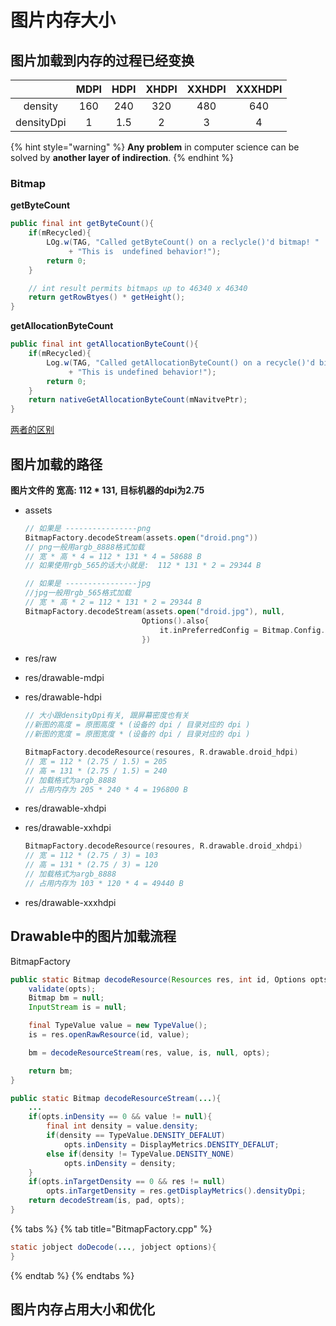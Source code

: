 # 图片内存大小

## 图片加载到内存的过程已经变换

|  | MDPI | HDPI | XHDPI | XXHDPI | XXXHDPI |
| :---: | :---: | :---: | :---: | :---: | :---: |
| density | 160 | 240 | 320 | 480 | 640 |
| densityDpi | 1 | 1.5 | 2 | 3 | 4 |

{% hint style="warning" %}
**Any problem** in computer science can be solved by **another layer of indirection**.
{% endhint %}

### Bitmap

**getByteCount**

```java
public final int getByteCount(){
    if(mRecycled){
        LOg.w(TAG, "Called getByteCount() on a reclycle()'d bitmap! "
             + "This is  undefined behavior!");
        return 0;
    }

    // int result permits bitmaps up to 46340 x 46340
    return getRowBtyes() * getHeight();
}
```

**getAllocationByteCount**

```java
public final int getAllocationByteCount(){
    if(mRecycled){
        Log.w(TAG, "Called getAllocationByteCount() on a recycle()'d bitmap! "
             + "This is undefined behavior!");
        return 0;
    }
    return nativeGetAllocationByteCount(mNavitvePtr);
}
```

[两者的区别](https://juejin.cn/post/6844903604822736909)

## 图片加载的路径

**图片文件的 宽高: 112 \* 131, 目标机器的dpi为2.75**

* assets

  ```kotlin
  // 如果是 ----------------png
  BitmapFactory.decodeStream(assets.open("droid.png"))
  // png一般用argb_8888格式加载  
  // 宽 * 高 * 4 = 112 * 131 * 4 = 58688 B
  // 如果使用rgb_565的话大小就是:  112 * 131 * 2 = 29344 B

  // 如果是 ----------------jpg
  //jpg一般用rgb_565格式加载
  // 宽 * 高 * 2 = 112 * 131 * 2 = 29344 B
  BitmapFactory.decodeStream(assets.open("droid.jpg"), null,
                            Options().also{
                                it.inPreferredConfig = Bitmap.Config.RGB_565
                            })
  ```

* res/raw
* res/drawable-mdpi
* res/drawable-hdpi

  ```kotlin
  // 大小跟densityDpi有关, 跟屏幕密度也有关
  //新图的高度 = 原图高度 * (设备的 dpi / 目录对应的 dpi )
  //新图的宽度 = 原图宽度 * (设备的 dpi / 目录对应的 dpi )

  BitmapFactory.decodeResource(resoures, R.drawable.droid_hdpi)
  // 宽 = 112 * (2.75 / 1.5) = 205
  // 高 = 131 * (2.75 / 1.5) = 240
  // 加载格式为argb_8888
  // 占用内存为 205 * 240 * 4 = 196800 B
  ```

* res/drawable-xhdpi
* res/drawable-xxhdpi

  ```kotlin
  BitmapFactory.decodeResource(resoures, R.drawable.droid_xhdpi)
  // 宽 = 112 * (2.75 / 3) = 103
  // 高 = 131 * (2.75 / 3) = 120
  // 加载格式为argb_8888
  // 占用内存为 103 * 120 * 4 = 49440 B
  ```

* res/drawable-xxxhdpi

## Drawable中的图片加载流程

BitmapFactory

```java
public static Bitmap decodeResource(Resources res, int id, Options opts){
    validate(opts);
    Bitmap bm = null;
    InputStream is = null;

    final TypeValue value = new TypeValue();
    is = res.openRawResource(id, value);

    bm = decodeResourceStream(res, value, is, null, opts);

    return bm;
}

public static Bitmap decodeResourceStream(...){
    ...
    if(opts.inDensity == 0 && value != null){
        final int density = value.density;
        if(density == TypeValue.DENSITY_DEFALUT)
            opts.inDensity = DisplayMetrics.DENSITY_DEFALUT;
        else if(density != TypeValue.DENSITY_NONE)
            opts.inDensity = density;
    }
    if(opts.inTargetDensity == 0 && res != null)
        opts.inTargetDensity = res.getDisplayMetrics().densityDpi;
    return decodeStream(is, pad, opts);
}
```

{% tabs %}
{% tab title="BitmapFactory.cpp" %}
```java
static jobject doDecode(..., jobject options){
}
```
{% endtab %}
{% endtabs %}

## 图片内存占用大小和优化

